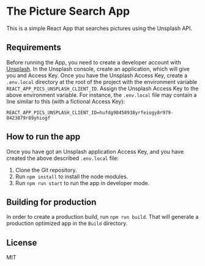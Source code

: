 # The Picture Search App
This is a simple React App that searches pictures using the Unsplash API.

## Requirements
Before running the App, you need to create a developer account with [Unsplash](https://unsplash.com/developers).
In the Unsplash console, create an application, which will give you and Access Key.
Once you have the Unsplash Access Key, create a `.env.local` directory at the root of the project with the environment variable `REACT_APP_PICS_UNSPLASH_CLIENT_ID`.
Assign the Unsplash Access Key to the above environment variable. For instance, the `.env.local` file may contain a line similar to this (with a fictional Access Key):
```
REACT_APP_PICS_UNSPLASH_CLIENT_ID=hufdg98458938yrfeiogy8r979-0423879r89yhiogf
```

## How to run the app
Once you have got an Unsplash application Access Key, and you have created the above described `.env.local` file:
1. Clone the Git repository.
2. Run `npm install` to install the node modules.
3. Run `npm run start` to run the app in developer mode.

## Building for production
In order to create a production build, run `npm run build`.
That will generate a production optimized app in the `Build` directory.

## License
MIT